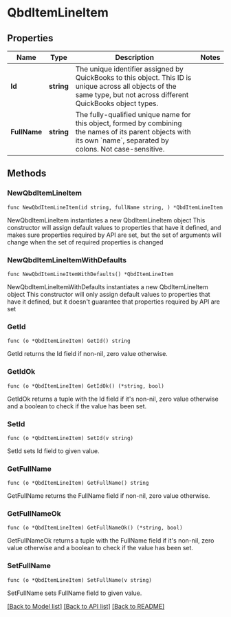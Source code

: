 # QbdItemLineItem

## Properties

Name | Type | Description | Notes
------------ | ------------- | ------------- | -------------
**Id** | **string** | The unique identifier assigned by QuickBooks to this object. This ID is unique across all objects of the same type, but not across different QuickBooks object types. | 
**FullName** | **string** | The fully-qualified unique name for this object, formed by combining the names of its parent objects with its own &#x60;name&#x60;, separated by colons. Not case-sensitive. | 

## Methods

### NewQbdItemLineItem

`func NewQbdItemLineItem(id string, fullName string, ) *QbdItemLineItem`

NewQbdItemLineItem instantiates a new QbdItemLineItem object
This constructor will assign default values to properties that have it defined,
and makes sure properties required by API are set, but the set of arguments
will change when the set of required properties is changed

### NewQbdItemLineItemWithDefaults

`func NewQbdItemLineItemWithDefaults() *QbdItemLineItem`

NewQbdItemLineItemWithDefaults instantiates a new QbdItemLineItem object
This constructor will only assign default values to properties that have it defined,
but it doesn't guarantee that properties required by API are set

### GetId

`func (o *QbdItemLineItem) GetId() string`

GetId returns the Id field if non-nil, zero value otherwise.

### GetIdOk

`func (o *QbdItemLineItem) GetIdOk() (*string, bool)`

GetIdOk returns a tuple with the Id field if it's non-nil, zero value otherwise
and a boolean to check if the value has been set.

### SetId

`func (o *QbdItemLineItem) SetId(v string)`

SetId sets Id field to given value.


### GetFullName

`func (o *QbdItemLineItem) GetFullName() string`

GetFullName returns the FullName field if non-nil, zero value otherwise.

### GetFullNameOk

`func (o *QbdItemLineItem) GetFullNameOk() (*string, bool)`

GetFullNameOk returns a tuple with the FullName field if it's non-nil, zero value otherwise
and a boolean to check if the value has been set.

### SetFullName

`func (o *QbdItemLineItem) SetFullName(v string)`

SetFullName sets FullName field to given value.



[[Back to Model list]](../README.md#documentation-for-models) [[Back to API list]](../README.md#documentation-for-api-endpoints) [[Back to README]](../README.md)


